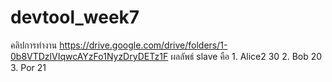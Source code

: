 # devtool_week7
คลิปการทำงาน https://drive.google.com/drive/folders/1-0b8VTDzlVIqwcAYzFo1NyzDryDETz1F
ผลลัพธ์ slave คือ 1. Alice2 30 2. Bob 20 3. Por 21
